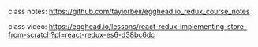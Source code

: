 class notes: https://github.com/tayiorbeii/egghead.io_redux_course_notes



class video: https://egghead.io/lessons/react-redux-implementing-store-from-scratch?pl=react-redux-es6-d38bc6dc
